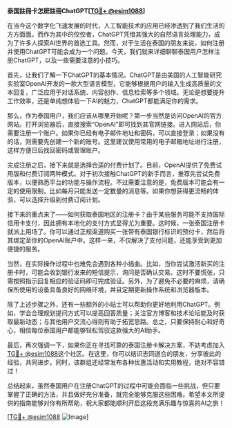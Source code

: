 **泰国註冊卡怎麽註冊ChatGPT[[TG💪+ @esim1088](https://t.me/s/esim1088)]**

在当今这个数字化飞速发展的时代，人工智能技术的应用已经渗透到了我们生活的方方面面。而作为其中的佼佼者，ChatGPT凭借其强大的自然语言处理能力，成为了许多人探索AI世界的首选工具。然而，对于生活在泰国的朋友来说，如何注册并使用ChatGPT可能会成为一个问题。今天，我们就来详细聊聊泰国用户怎样注册ChatGPT，以及一些需要注意的小技巧。

首先，让我们了解一下ChatGPT的基本情况。ChatGPT是由美国的人工智能研究实验室OpenAI开发的一款大型语言模型，它能够根据用户的输入生成高质量的文本回复，广泛应用于对话系统、内容创作、信息检索等多个领域。无论是想要提升工作效率，还是单纯想体验一下AI的魅力，ChatGPT都能满足你的需求。

那么，作为泰国用户，我们应该从哪里开始呢？第一步当然是访问OpenAI的官方网站。打开浏览器后，直接搜索“OpenAI”即可找到其官网链接。进入网站后，你需要注册一个账户。如果你已经有电子邮件地址和密码，可以直接登录；如果没有的话，则需要先创建一个新的账号。这里建议使用常用的电子邮箱地址进行注册，这样方便日后找回密码或管理账户。

完成注册之后，接下来就是选择合适的付费计划了。目前，OpenAI提供了免费试用版和付费订阅两种模式。对于初次接触ChatGPT的新手而言，推荐先尝试免费版本，以便熟悉平台的功能与操作流程。不过需要注意的是，免费版本可能会有一定的使用限制，比如每月只能发送一定数量的消息等。如果你想获得更流畅的体验，可以选择升级到付费订阅计划。

接下来的重点来了——如何获取泰国地区的注册卡？由于某些服务可能不支持国际信用卡支付，因此拥有本地化的支付方式显得尤为重要。这时候，一张泰国注册卡就派上用场了。你可以通过正规渠道购买一张带有泰国银行标识的预付卡，然后将其绑定至你的OpenAI账户中。这样一来，不仅解决了支付问题，还能享受到更加便捷的服务。

当然，在实际操作过程中也难免会遇到各种小插曲。比如，当你尝试激活新买的注册卡时，可能会收到银行发来的短信提示，询问是否确认交易。这时不要慌张，只需按照指示回复相应的验证码即可完成验证。另外，为了避免不必要的麻烦，请确保所使用的设备具备良好的网络环境，并且定期更新操作系统和浏览器版本。

除了上述步骤之外，还有一些额外的小贴士可以帮助你更好地利用ChatGPT。例如，学会合理规划提问方式可以提高回答质量；关注官方博客和技术论坛能及时获取最新动态；与其他用户交流心得则有助于拓宽思路。总之，只要保持耐心和好奇心，相信每位泰国用户都能够轻松驾驭这款强大的AI助手。

最后，再次强调一下，如果你正在寻找可靠的泰国注册卡解决方案，不妨考虑加入[TG💪+ @esim1088](https://t.me/s/esim1088)这个社区。在这里，你可以结识志同道合的朋友，分享彼此的经验，共同进步。同时，该群组还经常发布各种优惠活动和实用教程，绝对不容错过！

总结起来，虽然泰国用户在注册ChatGPT的过程中可能会面临一些挑战，但只要掌握了正确的方法，并且做好充分准备，就完全能够克服这些困难。希望本文所提供的指南能够对你有所帮助，祝大家都能顺利开启这段充满乐趣与惊喜的AI之旅！

[[TG💪+ @esim1088](https://t.me/s/esim1088) ![Image](https://i.postimg.cc/4NQfJmqS/Snipaste-2025-05-13-00-14-12.png)]